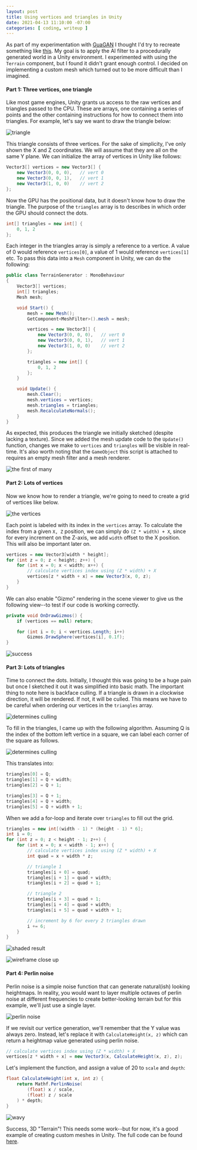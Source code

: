 ```yaml
---
layout: post
title: Using vertices and triangles in Unity
date: 2021-04-13 11:10:00 -07:00
categories: [ coding, writeup ]
---
```


As part of my experimentation with [GuaGAN](http://nvidia-research-mingyuliu.com/gaugan/) I thought I'd try to recreate something like [this](https://www.youtube.com/watch?v=y8kw8g1_JdY). My goal is to apply the AI filter to a procedurally generated world in a Unity environment. I experimented with using the `Terrain` component, but I found it didn't grant enough control. I decided on implementing a custom mesh which turned out to be more difficult than I imagined.

#### Part 1: Three vertices, one triangle

Like most game engines, Unity grants us access to the raw vertices and triangles passed to the CPU. These are arrays, one containing a series of points and the other containing instructions for how to connect them into triangles. For example, let's say we want to draw the triangle below:

![triangle](/assets/img/2021-04-13-custom-grids-unity/triangle.png)

This triangle consists of three vertices. For the sake of simplicity, I've only shown the X and Z coordinates. We will assume that they are all on the same Y plane. We can initialize the array of vertices in Unity like follows:

```c#
Vector3[] vertices = new Vector3[] {
    new Vector3(0, 0, 0),   // vert 0
    new Vector3(0, 0, 1),   // vert 1
    new Vector3(1, 0, 0)    // vert 2
};
```

Now the GPU has the positional data, but it doesn't know how to draw the triangle. The purpose of the `triangles` array is to describes in which order the GPU should connect the dots.

```c#
int[] triangles = new int[] {
    0, 1, 2
};
```

Each integer in the triangles array is simply a reference to a vertice. A value of 0 would reference `vertices[0]`, a value of 1 would reference `vertices[1]` etc. To pass this data into a `Mesh` component in Unity, we can do the following:

```c#
public class TerrainGenerator : MonoBehaviour
{
    Vector3[] vertices;
    int[] triangles;
    Mesh mesh;

    void Start() {
        mesh = new Mesh();
        GetComponent<MeshFilter>().mesh = mesh;

        vertices = new Vector3[] {
            new Vector3(0, 0, 0),   // vert 0
            new Vector3(0, 0, 1),   // vert 1
            new Vector3(1, 0, 0)    // vert 2
        };

        triangles = new int[] {
            0, 1, 2
        };
    }

    void Update() {
        mesh.Clear();
        mesh.vertices = vertices;
        mesh.triangles = triangles;
        mesh.RecalculateNormals();
    }
}
```

As expected, this produces the triangle we initially sketched (despite lacking a texture). Since we added the mesh update code to the `Update()` function, changes we make to `vertices` and `triangles` will be visible in real-time. It's also worth noting that the `GameObject` this script is attached to requires an empty mesh filter and a mesh renderer.

![the first of many](/assets/img/2021-04-13-custom-grids-unity/first.png)

#### Part 2: Lots of vertices

Now we know how to render a triangle, we're going to need to create a grid of vertices like below.

![the vertices](/assets/img/2021-04-13-custom-grids-unity/grid1.png)

Each point is labeled with its index in the `vertices` array. To calculate the index from a given `X, Z` position, we can simply do `(Z * width) + X`, since for every increment on the Z-axis, we add `width` offset to the X position. This will also be important later on.

```c#
vertices = new Vector3[width * height];
for (int z = 0; z < height; z++) {
    for (int x = 0; x < width; x++) {
        // calculate vertices index using (Z * width) + X
        vertices[z * width + x] = new Vector3(x, 0, z);
    }
}
```

We can also enable "Gizmo" rendering in the scene viewer to give us the following view--to test if our code is working correctly.

```c#
private void OnDrawGizmos() {
    if (vertices == null) return;

    for (int i = 0; i < vertices.Length; i++)
        Gizmos.DrawSphere(vertices[i], 0.1f);
}
```

![success](/assets/img/2021-04-13-custom-grids-unity/viewer1.png)

#### Part 3: Lots of triangles

Time to connect the dots. Initially, I thought this was going to be a huge pain but once I sketched it out it was simplified into basic math. The important thing to note here is backface culling. If a triangle is drawn in a clockwise direction, it will be rendered. If not, it will be culled. This means we have to be careful when ordering our vertices in the `triangles` array.

![determines culling](/assets/img/2021-04-13-custom-grids-unity/direction.png)

To fill in the triangles, I came up with the following algorithm. Assuming Q is the index of the bottom left vertice in a square, we can label each corner of the square as follows.

![determines culling](/assets/img/2021-04-13-custom-grids-unity/vertices.png)

This translates into:

```c#
triangles[0] = Q;
triangles[1] = Q + width;
triangles[2] = Q + 1;

triangles[3] = Q + 1;
triangles[4] = Q + width;
triangles[5] = Q + width + 1;
```

When we add a for-loop and iterate over `triangles` to fill out the grid.

```c#
triangles = new int[(width - 1) * (height - 1) * 6];
int i = 0;
for (int z = 0; z < height - 1; z++) {
    for (int x = 0; x < width - 1; x++) {
        // calculate vertices index using (Z * width) + X
        int quad = x + width * z;

        // triangle 1
        triangles[i + 0] = quad;
        triangles[i + 1] = quad + width;
        triangles[i + 2] = quad + 1;

        // triangle 2
        triangles[i + 3] = quad + 1;
        triangles[i + 4] = quad + width;
        triangles[i + 5] = quad + width + 1;

        // increment by 6 for every 2 triangles drawn
        i += 6;
    }
}
```

![shaded result](/assets/img/2021-04-13-custom-grids-unity/viewer3.png)

![wireframe close up](/assets/img/2021-04-13-custom-grids-unity/viewer4.png)

#### Part 4: Perlin noise

Perlin noise is a simple noise function that can generate natural(ish) looking heightmaps. In reality, you would want to layer multiple octaves of perlin noise at different frequencies to create better-looking terrain but for this example, we'll just use a single layer.

![perlin noise](/assets/img/2021-04-13-custom-grids-unity/perlin.png)

If we revisit our vertice generation, we'll remember that the Y value was always zero. Instead, let's replace it with `CalculateHeight(x, z)` which can return a heightmap value generated using perlin noise.

```c#
// calculate vertices index using (Z * width) + X
vertices[z * width + x] = new Vector3(x, CalculateHeight(x, z), z);
```

Let's implement the function, and assign a value of 20 to `scale` and `depth`:

```c#
float CalculateHeight(int x, int z) {
    return Mathf.PerlinNoise(
        (float) x / scale,
        (float) z / scale
    ) * depth;
}
```

![wavy](/assets/img/2021-04-13-custom-grids-unity/wavy.png)

Success, 3D "Terrain"! This needs some work--but for now, it's a good example of creating custom meshes in Unity. The full code can be found [here](https://gist.github.com/wg4568/484dce199d38819f1b27fb42ee8f04b7).
